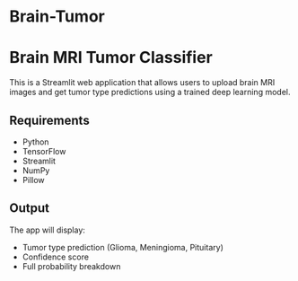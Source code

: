 # Brain-Tumor
#  Brain MRI Tumor Classifier

This is a Streamlit web application that allows users to upload brain MRI images and get tumor type predictions using a trained deep learning model.

##  Requirements

- Python 
- TensorFlow
- Streamlit
- NumPy
- Pillow


##  Output

The app will display:

- Tumor type prediction (Glioma, Meningioma, Pituitary)
- Confidence score
- Full probability breakdown
